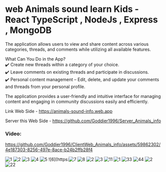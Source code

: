 # web Animals sound learn Kids - React TypeScript , NodeJs , Express , MongoDB
 
The application allows users to view and share content across various categories, threads, and comments while utilizing all available features.

What Can You Do in the App?
<br/>
✔️ Create new threads within a category of your choice.<br/>
✔️ Leave comments on existing threads and participate in discussions.<br/>
✔️ Personal content management – Edit, delete, and update your comments and threads from your personal profile.

The application provides a user-friendly and intuitive interface for managing content and engaging in community discussions easily and efficiently.
  
Link Web Side - https://animals-sound-info.web.app

Server this Web Side - https://github.com/Goddier1996/Server_Animals_info 

### Video:

https://github.com/Goddier1996/ClientWeb_Animals_info/assets/59862302/4e187303-8256-497e-8ace-b24b2ffb28f4


![1](https://github.com/Goddier1996/ClientWeb_Animals_info/assets/59862302/b7b7d28b-a231-48b0-97d0-c59c31cfde8c)
![2](https://github.com/Goddier1996/ClientWeb_Animals_info/assets/59862302/eccf7c6f-4d4e-448f-95b3-64a9dbd0205c)
![3](https://github.com/Goddier1996/ClientWeb_Animals_info/assets/59862302/3870150e-3165-493b-a9f3-0cb82bc3df94)
![4](https://github.com/Goddier1996/ClientWeb_Animals_info/assets/59862302/5ee67a41-c083-4e9b-a45e-22966768c397)
![5](https://github.com/Goddier1996/ClientWeb_Animals_info/assets/59862302/4679c056-7ca1-4146-b8bf-9179bdd74ae1)
![6](https:![7](https://github.com/Goddier1996/ClientWeb_Animals_info/assets/59862302/a13da0b2-40f2-442c-a8bc-b7ab3c2d1cc5)
![8](https://github.com/Goddier1996/ClientWeb_Animals_info/assets/59862302/84941a76-0441-412c-81c7-5156c0a276ee)
![2](https://user-images.githubusercontent.com/59862302/199490995-fdc3eeab-539a-47f5-bf2e-218f8a7123a1.jpg)
![3](https://user-images.githubusercontent.com/59862302/199491064-75b0a33c-704f-414a-a144-43c6d807a082.jpg)
![11](https://user-images.githubusercontent.com/59862302/199490636-f5c658b9-5da3-4c20-8886-31bbb672a9ae.jpg)
![1](https://user-images.githubusercontent.com/59862302/199711704-a75602e1-6985-42b8-9c65-a30d301dc833.jpg)
![33](https://user-images.githubusercontent.com/59862302/199490436-4aff50e3-876d-4a79-8345-79709a063418.jpg)
![44](https://user-images.githubusercontent.com/59862302/199490534-aa133456-105f-42fc-b255-bad0fb5f61a4.jpg)
![2](https://user-images.githubusercontent.com/59862302/199711601-b02c4801-77ba-4f6b-a691-d23be72972a8.jpg)
![22](https://user-images.githubusercontent.com/59862302/199711609-fd3514bf-0998-45ae-82c4-7bc5e0a468bd.jpg)
